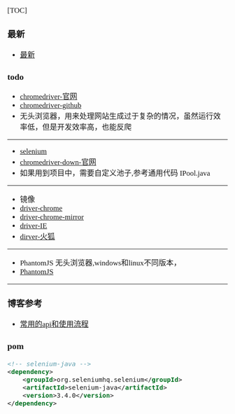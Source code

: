 <span  style="font-family: Simsun,serif; font-size: 17px; ">

[TOC]

### 最新

- [最新](https://googlechromelabs.github.io/chrome-for-testing/)

### todo

- [chromedriver-官网](http://www.selenium.org.cn/)
- [chromedriver-github](https://github.com/bayandin/chromedriver)
- 无头浏览器，用来处理网站生成过于复杂的情况，虽然运行效率低，但是开发效率高，也能反爬

---

- [selenium](https://www.selenium.dev/)
- [chromedriver-down-官网](https://chromedriver.chromium.org/downloads)
- 如果用到项目中，需要自定义池子,参考通用代码 IPool.java

---

- 镜像
- [driver-chrome](http://chromedriver.storage.googleapis.com/index.html)
- [driver-chrome-mirror](https://registry.npmmirror.com/binary.html?path=chromedriver/)
- [driver-IE](http://selenium-release.storage.googleapis.com/index.html)
- [dirver-火狐](https://github.com/mozilla/geckodriver/releases/)

---

- PhantomJS 无头浏览器,windows和linux不同版本，
- [PhantomJS](https://phantomjs.org/download.html)

---

### 博客参考

- [常用的api和使用流程](https://blog.csdn.net/qq_22003641/article/details/79137327)

### pom

~~~xml
<!-- selenium-java -->
<dependency>
    <groupId>org.seleniumhq.selenium</groupId>
    <artifactId>selenium-java</artifactId>
    <version>3.4.0</version>
</dependency>
~~~

</span>
